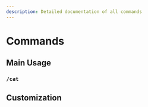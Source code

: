 ```yaml
---
description: Detailed documentation of all commands
---
```


# Commands

## Main Usage

### `/cat`

## Customization
